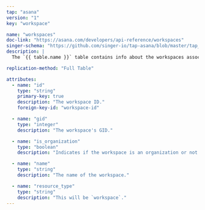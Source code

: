 ```yaml
---
tap: "asana"
version: "1"
key: "workspace"

name: "workspaces"
doc-link: "https://asana.com/developers/api-reference/workspaces"
singer-schema: "https://github.com/singer-io/tap-asana/blob/master/tap_asana/schemas/workspaces.json"
description: |
  The `{{ table.name }}` table contains info about the workspaces associated with your {{ integration.display_name }} account.

replication-method: "Full Table"

attributes:
  - name: "id"
    type: "string"
    primary-key: true
    description: "The workspace ID."
    foreign-key-id: "workspace-id"

  - name: "gid"
    type: "integer"
    description: "The workspace's GID."

  - name: "is_organization"
    type: "boolean"
    description: "Indicates if the workspace is an organization or not."

  - name: "name"
    type: "string"
    description: "The name of the workspace."

  - name: "resource_type"
    type: "string"
    description: "This will be `workspace`."
---
```

